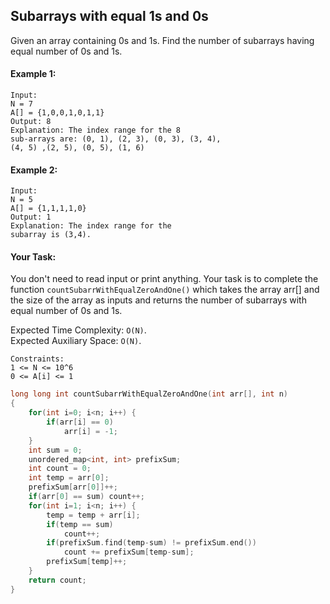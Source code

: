 ## Subarrays with equal 1s and 0s

Given an array containing 0s and 1s. Find the number of subarrays having equal number of 0s and 1s.

#### Example 1:

```
Input:
N = 7
A[] = {1,0,0,1,0,1,1}
Output: 8
Explanation: The index range for the 8
sub-arrays are: (0, 1), (2, 3), (0, 3), (3, 4),
(4, 5) ,(2, 5), (0, 5), (1, 6)
```

#### Example 2:

```
Input:
N = 5
A[] = {1,1,1,1,0}
Output: 1
Explanation: The index range for the
subarray is (3,4).
```

#### Your Task:

You don't need to read input or print anything. Your task is to complete the function `countSubarrWithEqualZeroAndOne()` which takes the array arr[] and the size of the array as inputs and returns the number of subarrays with equal number of 0s and 1s.

Expected Time Complexity: `O(N)`.  
Expected Auxiliary Space: `O(N)`.

```
Constraints:
1 <= N <= 10^6
0 <= A[i] <= 1
```

```c++
long long int countSubarrWithEqualZeroAndOne(int arr[], int n)
{
    for(int i=0; i<n; i++) {
        if(arr[i] == 0)
            arr[i] = -1;
    }
    int sum = 0;
    unordered_map<int, int> prefixSum;
    int count = 0;
    int temp = arr[0];
    prefixSum[arr[0]]++;
    if(arr[0] == sum) count++;
    for(int i=1; i<n; i++) {
        temp = temp + arr[i];
        if(temp == sum)
            count++;
        if(prefixSum.find(temp-sum) != prefixSum.end())
            count += prefixSum[temp-sum];
        prefixSum[temp]++;
    }
    return count;
}
```
